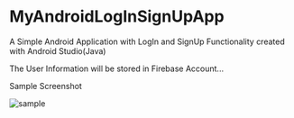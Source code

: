 # MyAndroidLogInSignUpApp

A Simple Android Application with LogIn and SignUp Functionality created with Android Studio(Java)

The User Information will be stored in Firebase Account...

Sample Screenshot

![sample](https://user-images.githubusercontent.com/25878398/67145107-012c2100-f29c-11e9-9448-b5df4837c768.jpeg)

